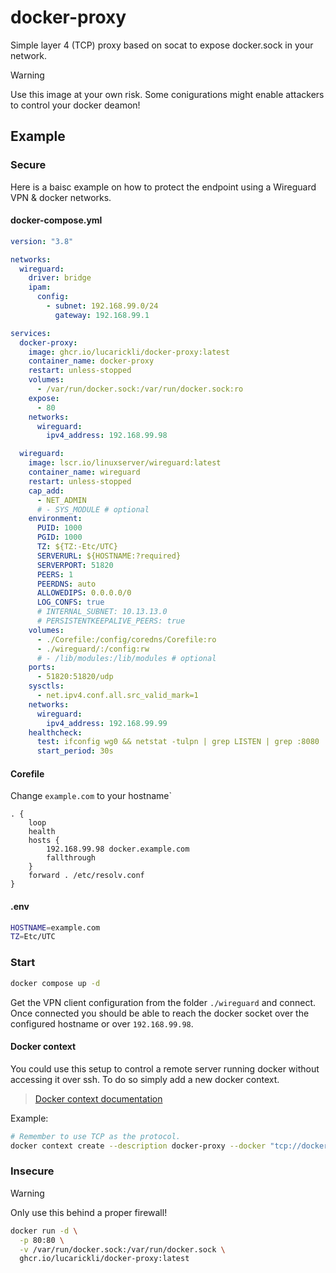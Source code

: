 # docker-proxy

Simple layer 4 (TCP) proxy based on socat to expose docker.sock in your network. 

> [!WARNING]  
> Use this image at your own risk. Some conigurations might enable attackers to control your docker deamon!

## Example

### Secure

Here is a baisc example on how to protect the endpoint using a Wireguard VPN & docker networks.

#### docker-compose.yml

```yml
version: "3.8"

networks:
  wireguard:
    driver: bridge
    ipam:
      config:
        - subnet: 192.168.99.0/24
          gateway: 192.168.99.1

services:
  docker-proxy:
    image: ghcr.io/lucarickli/docker-proxy:latest
    container_name: docker-proxy
    restart: unless-stopped
    volumes:
      - /var/run/docker.sock:/var/run/docker.sock:ro
    expose:
      - 80
    networks:
      wireguard:
        ipv4_address: 192.168.99.98

  wireguard:
    image: lscr.io/linuxserver/wireguard:latest
    container_name: wireguard
    restart: unless-stopped
    cap_add:
      - NET_ADMIN
      # - SYS_MODULE # optional
    environment:
      PUID: 1000
      PGID: 1000
      TZ: ${TZ:-Etc/UTC}
      SERVERURL: ${HOSTNAME:?required}
      SERVERPORT: 51820
      PEERS: 1
      PEERDNS: auto
      ALLOWEDIPS: 0.0.0.0/0
      LOG_CONFS: true
      # INTERNAL_SUBNET: 10.13.13.0
      # PERSISTENTKEEPALIVE_PEERS: true
    volumes:
      - ./Corefile:/config/coredns/Corefile:ro
      - ./wireguard/:/config:rw
      # - /lib/modules:/lib/modules # optional
    ports:
      - 51820:51820/udp
    sysctls:
      - net.ipv4.conf.all.src_valid_mark=1
    networks:
      wireguard:
        ipv4_address: 192.168.99.99
    healthcheck:
      test: ifconfig wg0 && netstat -tulpn | grep LISTEN | grep :8080
      start_period: 30s
```

#### Corefile

Change `example.com` to your hostname`

```Corefile
. {
    loop
    health
    hosts {
        192.168.99.98 docker.example.com
        fallthrough
    }
    forward . /etc/resolv.conf
}
```

#### .env

```sh
HOSTNAME=example.com
TZ=Etc/UTC
```

### Start

```sh
docker compose up -d
```

Get the VPN client configuration from the folder `./wireguard` and connect. Once connected you should be able to reach the docker socket over the configured hostname or over `192.168.99.98`. 

#### Docker context

You could use this setup to control a remote server running docker without accessing it over ssh. To do so simply add a new docker context. 

> [Docker context documentation](https://docs.docker.com/engine/context/working-with-contexts/)

Example:

```sh
# Remember to use TCP as the protocol.
docker context create --description docker-proxy --docker "tcp://docker.example.com"
```


### Insecure

> [!WARNING]  
> Only use this behind a proper firewall!

```sh
docker run -d \
  -p 80:80 \
  -v /var/run/docker.sock:/var/run/docker.sock \
  ghcr.io/lucarickli/docker-proxy:latest
```
